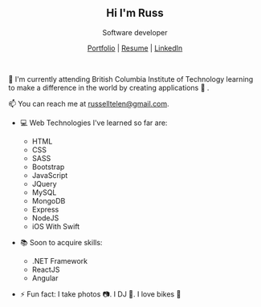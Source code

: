 <h2 align="center">Hi I'm Russ</h2>
 <p align="center">Software developer</p>

<p align="center">
  <a href="https://russ.cmngsn.com">Portfolio</a> | 
  <a href="https://russ.cmngsn.com">Resume</a> |
  <a href="https://www.linkedin.com/in/russelltelen/">LinkedIn</a>
</p>

<br />

 🌱 I'm currently attending British Columbia Institute of Technology learning to make a difference in the world by creating applications :iphone: . 
 
📫 You can reach me at russelltelen@gmail.com.

- :computer: Web Technologies I've learned so far are:
    - HTML
    - CSS
    - SASS
    - Bootstrap
    - JavaScript
    - JQuery
    - MySQL
    - MongoDB
    - Express
    - NodeJS
    - iOS With Swift

- :books: Soon to acquire skills:
    - .NET Framework
    - ReactJS
    - Angular
    
- ⚡ Fun fact: I take photos :camera:. I DJ :minidisc:. I love bikes :bicyclist: 



